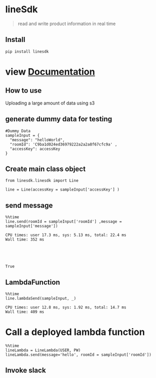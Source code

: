 # lineSdk
> read and write product information in real time


## Install

`pip install linesdk`<br>
# view [Documentation](https://thanakijwanavit.github.io/linesdk/)

## How to use

Uploading a large amount of data using s3

## generate dummy data for testing

```
#Dummy Data
sampleInput = {
  "message": "helloWorld",
  "roomId": 'C9ba1d024ed36979222a2a2a8f67cfc9a' ,
  "accessKey": accessKey
}

```

## Create main class object

```
from linesdk.linesdk import Line

line = Line(accessKey = sampleInput['accessKey'] )
```

## send message

```
%%time
line.send(roomId = sampleInput['roomId'] ,message = sampleInput['message'])
```

    CPU times: user 17.3 ms, sys: 5.13 ms, total: 22.4 ms
    Wall time: 352 ms





    True



## LambdaFunction

```
%%time
line.lambdaSend(sampleInput, _)
```

    CPU times: user 12.8 ms, sys: 1.92 ms, total: 14.7 ms
    Wall time: 409 ms


# Call a deployed lambda function

```
%%time
lineLambda = LineLambda(USER, PW)
lineLambda.send(message='hello', roomId = sampleInput['roomId'])
```

## Invoke slack
